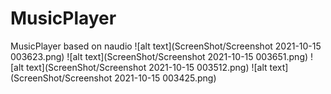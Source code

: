 # MusicPlayer
 MusicPlayer based on naudio
![alt text](ScreenShot/Screenshot 2021-10-15 003623.png)
![alt text](ScreenShot/Screenshot 2021-10-15 003651.png)
![alt text](ScreenShot/Screenshot 2021-10-15 003512.png)
![alt text](ScreenShot/Screenshot 2021-10-15 003425.png)